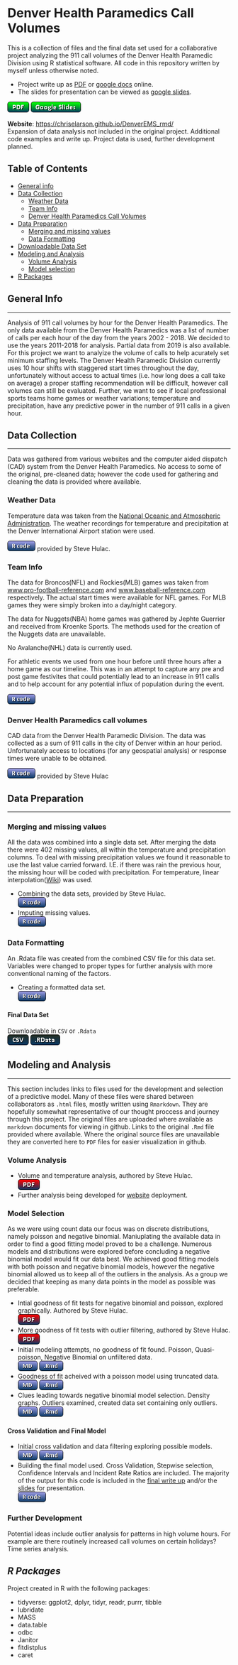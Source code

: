 # Denver Health Paramedics Call Volumes
This is a collection of files and the final data set used for a collaborative project analyzing the 911 call volumes of the Denver Health Paramedic Division using R statistical software.  All code in this repository written by myself unless otherwise noted.

- Project write up as [PDF](4290_project_paper.pdf) or [google docs](https://docs.google.com/document/d/1LJyybxZWOSdklGorLDOCAo2dna9N-69BUY3RhuEw31k/edit#heading=h.o6pbv0p4cgu9) online.
- The slides for presentation can be viewed as [google slides](https://docs.google.com/presentation/d/1LP_FYMX9VJ-Oj_LOLcNiBZ4EOkV0bjGEULO3EL_9HI4/edit#slide=id.g59b92fdf11_1_0).

[![projectpdf](Buttons/button_pdf.png)](4290_project_paper.pdf)  [![slides](Buttons/google_slides.png)](https://docs.google.com/presentation/d/1LP_FYMX9VJ-Oj_LOLcNiBZ4EOkV0bjGEULO3EL_9HI4/edit#slide=id.g59b92fdf11_1_0)

**Website**: https://chriselarson.github.io/DenverEMS_rmd/ <br>
Expansion of data analysis not included in the original project.  Additional code examples and write up.  Project data is used, further development planned.

## Table of Contents
* [General info](#general-info)
* [Data Collection](#data-collection)
    - [Weather Data](#weather-data)
    - [Team Info](#team-info)
    - [Denver Health Paramedics Call Volumes](#denver-health-paramedics-call-volumes)
* [Data Preparation](#data-preparation)
    - [Merging and missing values](#merging-and-missing-values)
    - [Data Formatting](#data-formatting)
* [Downloadable Data Set](#final-data-set)
* [Modeling and Analysis](#modeling-and-analysis)
    - [Volume Analysis](#volume-analysis)
    - [Model selection](#model-selection)
* [R Packages](#r-packages)

## General Info
---
Analysis of 911 call volumes by hour for the Denver Health Paramedics.  The only data available from the Denver Health Paramedics was a list of number of calls per each hour of the day from the years 2002 - 2018.  We decided to use the years 2011-2018 for analysis. Partial data from 2019 is also available. For this project we want to analyize the volume of calls to help acurately set minimum staffing levels. The Denver Health Paramedic Division currently uses 10 hour shifts with staggered start times throughout the day, unfortunately without access to actual times (i.e. how long does a call take on average) a proper staffing recommendation will be difficult, however call volumes can still be evaluated.  Further, we want to see if local professional sports teams home games or weather variations; temperature and precipitation, have any predictive power in the number of 911 calls in a given hour.

## Data Collection
---
Data was gathered from various websites and the computer aided dispatch (CAD) system from the Denver Health Paramedics. No access to some of the original, pre-cleaned data; however the code used for gathering and cleaning the data is provided where available.

### Weather Data
Temperature data was taken from the [National Oceanic and Atmospheric Administration](https://www.ncei.noaa.gov/).  The weather recordings for temperature and precipitation at the Denver International Airport station were used.

[![weather](Buttons/button_r-code.png)](Weather_data.R) provided by Steve Hulac.

### Team Info
The data for Broncos(NFL) and Rockies(MLB) games was taken from www.pro-football-reference.com and www.baseball-reference.com respectively.  The actual start times were available for NFL games.  For MLB games they were simply broken into a day/night category.

The data for Nuggets(NBA) home games was gathered by Jephte Guerrier and received from Kroenke Sports. The methods used for the creation of the Nuggets data are unavailable.

No Avalanche(NHL) data is currently used.

For athletic events we used from one hour before until three hours after a home game as our timeline.  This was in an attempt to capture any pre and post game festivites that could potentially lead to an increase in 911 calls and to help account for any potential influx of population during the event.

[![teams](Buttons/button_r-code.png)](https://github.com/ChrisELarson/DenverEMS/blob/master/TeamData.R)

### Denver Health Paramedics call volumes
CAD data from the Denver Health Paramedic Division. The data was collected as a sum of 911 calls in the city of Denver within an hour period. Unfortunately access to locations (for any geospatial analysis) or response times were unable to be obtained.

[![cad](Buttons/button_r-code.png)](CAD_data_pull.R) provided by Steve Hulac

## Data Preparation
---
### Merging and missing values
All the data was combined into a single data set.  After merging the data there were 402 missing values, all within the temperature and precipitation columns.  To deal with missing precipitation values we found it reasonable to use the last value carried forward. I.E. if there was rain the previous hour, the missing hour will be coded with precipitation.  For temperature, linear interpolation([Wiki](https://en.wikipedia.org/wiki/Linear_interpolation)) was used.  

- Combining the data sets, provided by Steve Hulac.<br>[![merge](Buttons/button_r-code.png)](merging_data.R) 
- Imputing missing values.<br>[![impute](Buttons/button_r-code.png)](missing_values.R)

### Data Formatting
An .Rdata file was created from the combined CSV file for this data set.  Variables were changed to proper types for further analysis with more conventional naming of the factors.

-  Creating a formatted data set.<br>[![df](Buttons/button_r-code.png)](data_frame_creation.R)

#### Final Data Set
Downloadable in `CSV` or `.Rdata`<br>
[![csv](Buttons/csv_button.png)](all_variables.csv)  [![rdata](Buttons/button_rdata.png)](call_data.Rdata)

## Modeling and Analysis
---
This section includes links to files used for the development and selection of a predictive model.  Many of these files were shared between collaborators as `.html` files, mostly written using `Rmarkdown`. They are hopefully somewhat representative of our thought proccess and journey through this project. The original files are uploaded where available as `markdown` documents for viewing in github. Links to the original `.Rmd` file provided where available.  Where the original source files are unavailable they are converted here to `PDF` files for easier visualization in github. 

### Volume Analysis
- Volume and temperature analysis, authored by Steve Hulac.<br>
[![explore](Buttons/pdf_button.png)](Call_Volume_Data_Exploration.pdf)
- Further analysis being developed for [website](https://chriselarson.github.io/DenverEMS_rmd/) deployment.
### __Model Selection__
As we were using count data our focus was on discrete distributions, namely poisson and negative binomial. Maniuplating the available data in order to find a good fitting model proved to be a challenge.  Numerous models and distributions were explored before concluding a negative binomial model would fit our data best.  We achieved good fitting models with both poisson and negative binomial models, however the negative binomial allowed us to keep all of the outliers in the analysis.  As a group we decided that keeping as many data points in the model as possible was preferable.<br>

- Intial goodness of fit tests for negative binomial and poisson, explored graphically. Authored by Steve Hulac.<br>
[![fit](Buttons/pdf_button.png)](fitting_volume_frequency.pdf)
- More goodness of fit tests with outlier filtering, authored by Steve Hulac.<br>
[![fit1](Buttons/pdf_button.png)](Goodness_of_fit_tests.pdf)
- Initial modeling attempts, no goodness of fit found.  Poisson, Quasi-poisson, Negative Binomial on unfiltered data.<br>
[![gof](Buttons/button_md.png)](GOF.md)  [![gof2](Buttons/button_rmd.png)](GOF.Rmd)
- Goodness of fit acheived with a poisson model using truncated data.<br>
[![poisson](Buttons/button_md.png)](poisson.md)  [![poisson1](Buttons/button_rmd.png)](poisson.Rmd)
- Clues leading towards negative binomial model selection. Density graphs.  Outliers examined, created data set containing only outliers.<br>
[![try](Buttons/button_md.png)](trying.md)  [![try1](Buttons/button_rmd.png)](trying.Rmd)

#### Cross Validation and Final Model
- Initial cross validation and data filtering exploring possible models.<br>
[![cross](Buttons/button_md.png)](34minus.md) [![cross1](Buttons/button_rmd.png)](34minus.Rmd)
- Building the final model used.  Cross Validation, Stepwise selection,  Confidence Intervals and Incident Rate Ratios are included.  The majority of the output for this code is included in the [final write up](4290_project_paper.pdf) and/or the [slides](https://docs.google.com/presentation/d/1LP_FYMX9VJ-Oj_LOLcNiBZ4EOkV0bjGEULO3EL_9HI4/edit#slide=id.g59b92fdf11_1_0) for presentation.<br>
[![final](Buttons/button_r-code.png)](finalproject.R)

### Further Development
Potential ideas include outlier analysis for patterns in high volume hours.  For example are there routinely increased call volumes on certain holidays?  Time series analysis.

## _R Packages_
Project created in R with the following packages:
* tidyverse: ggplot2, dplyr, tidyr, readr, purrr, tibble
* lubridate  
* MASS
* data.table
* odbc
* Janitor
* fitdistplus
* caret
